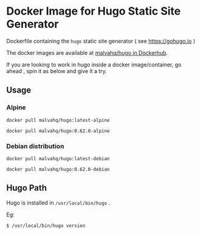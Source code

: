 # Docker Image for Hugo Static Site Generator

Dockerfile containing the `hugo` static site generator ( see https://gohugo.io )

The docker images are available at [malvahq/hugo in Dockerhub](https://hub.docker.com/r/malvahq/hugo).

If you are looking to work in hugo inside a docker image/container, go ahead , spin it as below and give it a try.


## Usage

### Alpine

```
docker pull malvahq/hugo:latest-alpine
```

```
docker pull malvahq/hugo:0.62.0-alpine
```

### Debian distribution

```
docker pull malvahq/hugo:latest-debian
```

```
docker pull malvahq/hugo:0.62.0-debian
```

## Hugo Path

Hugo is installed in `/usr/local/bin/hugo` .

Eg:

```
$ /usr/local/bin/hugo version
```
